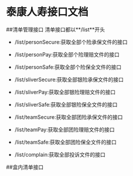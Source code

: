# 泰康人寿接口文档
##清单管理接口
清单接口都以**/list**开头
* /list/personSecure:获取全部个险承保文件的接口
* /list/personPay:获取全部个险理赔文件的接口
* /list/personSafe:获取全部个险保全文件的接口  

* /list/sliverSecure:获取全部银险承保文件的接口
* /list/sliverPay:获取全部银险理赔文件的接口
* /list/sliverSafe:获取全部银险保全文件的接口  

* /list/teamSecure:获取全部团险承保文件的接口
* /list/teamPay:获取全部团险理赔文件的接口
* /list/teamSafe:获取全部团险保全文件的接口  

* /list/complain:获取全部投诉文件的接口

##盒内清单接口

